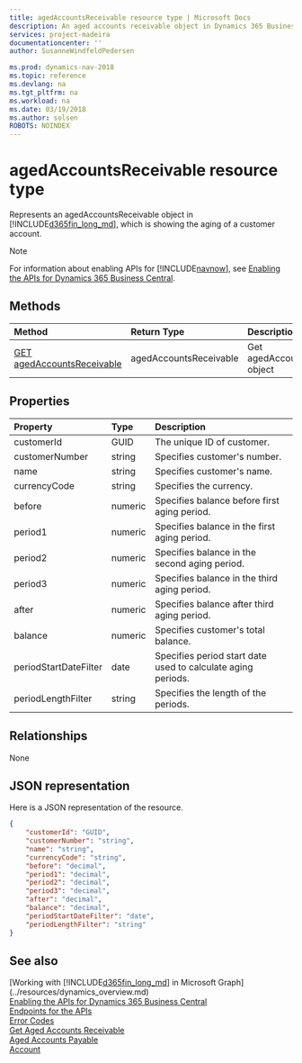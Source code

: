 ```yaml
---
title: agedAccountsReceivable resource type | Microsoft Docs
description: An aged accounts receivable object in Dynamics 365 Business Central.
services: project-madeira
documentationcenter: ''
author: SusanneWindfeldPedersen

ms.prod: dynamics-nav-2018
ms.topic: reference
ms.devlang: na
ms.tgt_pltfrm: na
ms.workload: na
ms.date: 03/19/2018
ms.author: solsen
ROBOTS: NOINDEX
---
```


# agedAccountsReceivable resource type
Represents an agedAccountsReceivable object in [!INCLUDE[d365fin_long_md](../../includes/d365fin_long_md.md)], which is showing the aging of a customer account.

> [!NOTE]  
> For information about enabling APIs for [!INCLUDE[navnow](../../includes/navnow_md.md)], see [Enabling the APIs for Dynamics 365 Business Central](../../enabling-apis-for-dynamics-nav.md).

## Methods

| Method         | Return Type  |Description|
|:---------------|:-------------|:----------|
|[GET agedAccountsReceivable](../api/dynamics_agedaccountsreceivable_get.md)|agedAccountsReceivable|Get agedAccountsReceivable object|

## Properties

| Property       | Type    |Description                                  |
|:---------------|:--------|:--------------------------------------------|
|customerId      |GUID     |The unique ID of customer.                   |
|customerNumber  |string   |Specifies customer's number.                 |
|name            |string   |Specifies customer's name.                   |
|currencyCode    |string   |Specifies the currency.                      |
|before          |numeric  |Specifies balance before first aging period. |
|period1         |numeric  |Specifies balance in the first aging period. |
|period2         |numeric  |Specifies balance in the second aging period.|
|period3         |numeric  |Specifies balance in the third aging period. |
|after           |numeric  |Specifies balance after third aging period.  |
|balance         |numeric  |Specifies customer's total balance.          |  
|periodStartDateFilter|date|Specifies period start date used to calculate aging periods.|
|periodLengthFilter|string |Specifies the length of the periods.         |


## Relationships
None

## JSON representation

Here is a JSON representation of the resource.


```json
{
    "customerId": "GUID",
    "customerNumber": "string",
    "name": "string",
    "currencyCode": "string",
    "before": "decimal",
    "period1": "decimal",
    "period2": "decimal",
    "period3": "decimal",
    "after": "decimal",
    "balance": "decimal",
    "periodStartDateFilter": "date",
    "periodLengthFilter": "string"
}
```
## See also
[Working with [!INCLUDE[d365fin_long_md](../../includes/d365fin_long_md.md)] in Microsoft Graph](../resources/dynamics_overview.md)  
[Enabling the APIs for Dynamics 365 Business Central](../../enabling-apis-for-dynamics-nav.md)  
[Endpoints for the APIs](../../endpoints-apis-for-dynamics.md)  
[Error Codes](../dynamics_error_codes.md)  
[Get Aged Accounts Receivable](../api/dynamics_agedaccountsreceivable_get.md)  
[Aged Accounts Payable](dynamics_agedaccountspayable.md)  
[Account](dynamics_account.md)  

